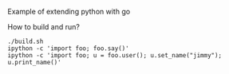 Example of extending python with go

How to build and run?
```
./build.sh
ipython -c 'import foo; foo.say()'
ipython -c 'import foo; u = foo.user(); u.set_name("jimmy"); u.print_name()'
```

